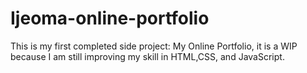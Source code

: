 # Ijeoma-online-portfolio
This is my first completed side project: My Online Portfolio, it is a WIP because I am still improving my skill in HTML,CSS, and JavaScript.
